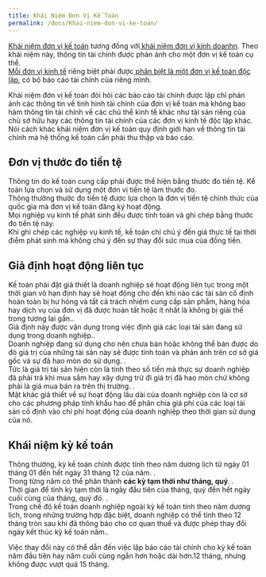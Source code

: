 ```yaml
---
title: Khái Niệm Đơn Vị Kế Toán
permalink: /docs/Khai-niem-don-vi-ke-toan/
---
```


<a href="javascript:void(0);">Khái niệm đơn vị kế toán</a> tương đồng với<a href="javascript:void(0);"> khái niệm đơn vị kinh doanhn</a>. Theo khái niệm này, thông tin tài chính được phản ánh cho một đơn vị kế toán cụ thể.<br/>
<a href="javascript:void(0);">Mỗi đơn vị kinh tế</a> riêng biệt phải được<a href="javascript:void(0);"> phân biệt là một đơn vị kế toán độc lập</a>, có bộ báo cáo tài chính của riêng mình.<br/>

Khái niệm đơn vị kế toán đòi hỏi các báo cáo tài chính được lập chỉ phản ánh các thông tin về tình hình tài chính của đơn vị kế toán mà không bao hàm thông tin tài chính về các chủ thể kinh tế khác như tài sản riêng của chủ sở hữu hay các thông tin tài chính của các đơn vị kinh tế độc lập khác.<br/>
Nói cách khác khái niệm đơn vị kế toán quy định giới hạn về thông tin tài chính mà hệ thống kế toán cần phải thu thập và báo cáo.

## Đơn vị thước đo tiền tệ
Thông tin do kế toán cung cấp phải được thể hiện bằng thước đo tiền tệ. Kế toán lựa chọn và sử dụng một đơn vị tiền tệ làm thước đo.<br/>
Thông thường thước đo tiền tệ được lựa chọn là đơn vị tiền tệ chính thức của quốc gia mà đơn vị kế toán đăng ký hoạt động.<br/>
Mọi nghiệp vụ kinh tế phát sinh đều được tính toán và ghi chép bằng thước đo tiền tệ này.<br/>
Khi ghi chép các nghiệp vụ kinh tế, kế toán chỉ chú ý đến giá thực tế tại thời điểm phát sinh mà không chú ý đến sự thay đổi sức mua của đồng tiền. 

## Giả định hoạt động liên tục
Kế toán phải đặt giả thiết là doanh nghiệp sẽ hoạt động liên tục trong một thời gian vô hạn định hay sẽ hoạt động cho đến khi nào các tài sản cố định hoàn toàn bị hư hỏng và tất cả trách nhiệm cung cấp sản phẩm, hàng hóa hay dịch vụ của đơn vị đã được hoàn tất hoặc ít nhất là không bị giải thể trong tương lai gần..<br/>
Giả định này được vận dụng trong việc định giá các loại tài sản đang sử dụng trong doanh nghiệp..<br/>
Doanh nghiệp đang sử dụng cho nên chưa bán hoặc không thể bán được do đó giá trị của những tài sản này sẽ được tính toán và phản ánh trên cơ sở giá gốc và sự đã hao mòn do sử dụng. .<br/>
Tức là giá trị tài sản hiện còn là tính theo số tiền mà thực sự doanh nghiệp đã phải trả khi mua sắm hay xây dựng trừ đi giá trị đã hao mòn chứ không phải là giá mua bán ra trên thị trường. .<br/>
Mặt khác giả thiết về sự hoạt động lâu dài của doanh nghiệp còn là cơ sở cho các phương pháp tính khấu hao để phân chia giá phí của các loại tài sản cố định vào chi phí hoạt động của doanh nghiệp theo thời gian sử dụng của nó. 

## Khái niệm kỳ kế toán
Thông thường, kỳ kế toán chính được tính theo năm dương lịch từ ngày 01 tháng 01 đến hết ngày 31 tháng 12 của năm. .<br/>
Trong từng năm có thể phân thành **các kỳ tạm thời như tháng, quý**. .<br/>
Thời gian để tính kỳ tạm thời là ngày đầu tiên của tháng, quý đến hết ngày cuối cùng của tháng, quý đó. .<br/>
Trong chế độ kế toán doanh nghiệp ngoài kỳ kế toán tính theo năm dương lịch, trong những trường hợp đặc biệt, doanh nghiệp có thể tính theo 12 tháng tròn sau khi đã thông báo cho cơ quan thuế và được phép thay đổi ngày kết thúc kỳ kế toán năm..<br/>

Việc thay đổi này có thể dẫn đến việc lập báo cáo tài chính cho kỳ kế toán năm đầu tiên hay năm cuối cùng ngắn hơn hoặc dài hơn.12 tháng, nhưng không được vượt quá 15 tháng. 